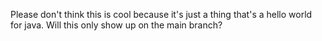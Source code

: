 Please don't think this is cool because it's just a thing that's a hello world for java.
Will this only show up on the main branch?

